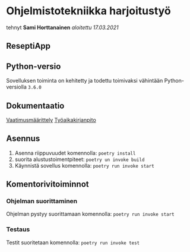 # Ohjelmistotekniikka harjoitustyö

tehnyt **Sami Horttanainen**
*aloitettu 17.03.2021*

## ReseptiApp

## Python-versio
Sovelluksen toiminta on kehitetty ja todettu toimivaksi vähintään Python-versiolla ```3.6.0 ```
## Dokumentaatio
[Vaatimusmäärittely](https://github.com/HorttanainenSami/ot-harjoitustyo/blob/master/dokumentit/vaatimusmaarittely.md)
[Työaikakirjanpito](https://github.com/HorttanainenSami/ot-harjoitustyo/blob/master/dokumentit/tyoaikakirjanpito.md)

## Asennus
1. Asenna riippuvuudet komennolla:
 ```poetry install```
2. suorita alustustoimentpiteet:
```poetry un invoke build```
3. Käynnistä sovellus komennolla:
```poetry run invoke start```

## Komentorivitoiminnot
### Ohjelman suorittaminen
Ohjelman pystyy suorittamaan komennolla:
```poetry run invoke start```
### Testaus
Testit suoritetaan komennolla:
```poetry run invoke test```

